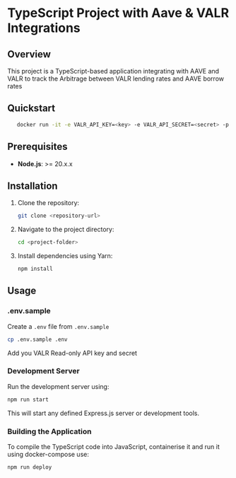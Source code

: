 # TypeScript Project with Aave & VALR Integrations

## Overview

This project is a TypeScript-based application integrating with AAVE and VALR to track the Arbitrage between VALR lending rates and AAVE borrow rates

## Quickstart
```bash
   docker run -it -e VALR_API_KEY=<key> -e VALR_API_SECRET=<secret> -p 3000:3000 yashutanna/valr-aave-arbitrage:latest
```

## Prerequisites

- **Node.js**: >= 20.x.x

## Installation

1. Clone the repository:
   ```bash
   git clone <repository-url>
   ```
2. Navigate to the project directory:
   ```bash
   cd <project-folder>
   ```
3. Install dependencies using Yarn:
   ```bash
   npm install
   ```

## Usage

### .env.sample
Create a `.env` file from `.env.sample`
```bash
cp .env.sample .env
```

Add you VALR Read-only API key and secret


### Development Server
Run the development server using:
```bash
npm run start
```
This will start any defined Express.js server or development tools.

### Building the Application

To compile the TypeScript code into JavaScript, containerise it and run it using docker-compose use:
```bash
npm run deploy
```
